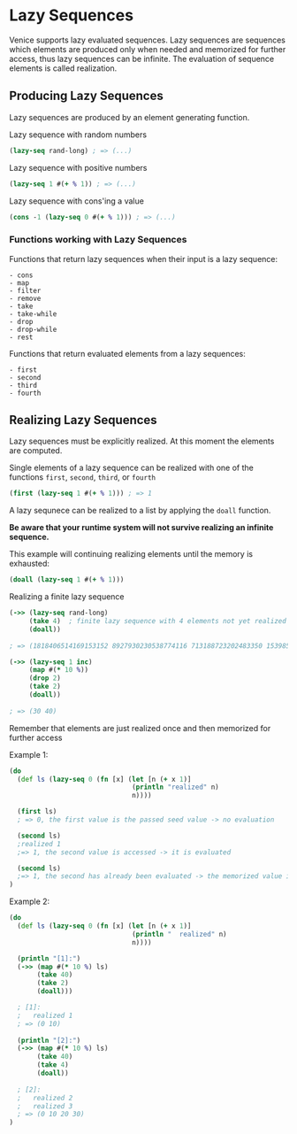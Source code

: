 # Lazy Sequences

Venice supports lazy evaluated sequences. Lazy sequences are sequences which elements
are produced only when needed and memorized for further access, thus lazy sequences
can be infinite. The evaluation of sequence elements is called realization.



## Producing Lazy Sequences

Lazy sequences are produced by an element generating function.


Lazy sequence with random numbers

```clojure
(lazy-seq rand-long) ; => (...)
 ```
 
 
Lazy sequence with positive numbers

```clojure
(lazy-seq 1 #(+ % 1)) ; => (...)
 ```


Lazy sequence with cons'ing a value

```clojure
(cons -1 (lazy-seq 0 #(+ % 1))) ; => (...)
 ```


### Functions working with Lazy Sequences

Functions that return lazy sequences when their input is a lazy sequence:
 
	- cons
	- map
	- filter
	- remove
	- take
	- take-while
	- drop
	- drop-while
	- rest

Functions that return evaluated elements from a lazy sequences:
	
	- first
	- second
	- third
	- fourth


## Realizing Lazy Sequences

Lazy sequences must be explicitly realized. At this moment the elements are
computed.

Single elements of a lazy sequence can be realized with one of the functions 
`first`, `second`, `third`, or `fourth`

```clojure
(first (lazy-seq 1 #(+ % 1))) ; => 1
 ```

A lazy sequnece can be realized to a list by applying the `doall` function. 

**Be aware that your runtime system will not survive realizing an infinite sequence.**

This example will continuing realizing elements until the memory is exhausted:

```clojure
(doall (lazy-seq 1 #(+ % 1)))
 ```

Realizing a finite lazy sequence

```clojure
(->> (lazy-seq rand-long)
     (take 4)  ; finite lazy sequence with 4 elements not yet realized
     (doall))
     
; => (1818406514169153152 8927930230538774116 713188723202483350 1539851250757480188)
```

```clojure
(->> (lazy-seq 1 inc)
     (map #(* 10 %))
     (drop 2)
     (take 2)
     (doall))
     
; => (30 40)
```


Remember that elements are just realized once and then memorized for further access

Example 1:

```clojure
(do
  (def ls (lazy-seq 0 (fn [x] (let [n (+ x 1)]
                               (println "realized" n)
                               n))))

  (first ls)
  ; => 0, the first value is the passed seed value -> no evaluation

  (second ls)
  ;realized 1
  ;=> 1, the second value is accessed -> it is evaluated

  (second ls)
  ;=> 1, the second has already been evaluated -> the memorized value is returned
)
```


Example 2:

```clojure
(do
  (def ls (lazy-seq 0 (fn [x] (let [n (+ x 1)]
                               (println "  realized" n)
                               n))))

  (println "[1]:")
  (->> (map #(* 10 %) ls)
       (take 40)     
       (take 2)
       (doall)))

  ; [1]:
  ;   realized 1
  ; => (0 10)
     
  (println "[2]:")
  (->> (map #(* 10 %) ls)
       (take 40)
       (take 4)
       (doall))
       
  ; [2]:
  ;   realized 2
  ;   realized 3
  ; => (0 10 20 30)
)
```
